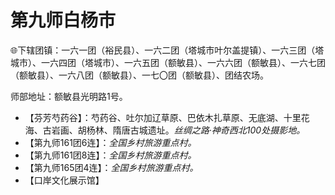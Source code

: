 # 第九师白杨市  
🌐下辖团镇：一六一团（裕民县）、一六二团（塔城市叶尔盖提镇）、一六三团（塔城市）、一六四团（塔城市）、一六五团（额敏县）、一六六团（额敏县）、一六七团（额敏县）、一六八团（额敏县）、一七〇团（额敏县）、团结农场。  
  
师部地址：额敏县光明路1号。  
  
* 【芬芳芍药谷】：芍药谷、吐尔加辽草原、巴依木扎草原、无底湖、十里花海、古岩画、胡杨林、隋唐古城遗址。*丝绸之路·神奇西北100处摄影地。*
* 【第九师161团6连】：*全国乡村旅游重点村。*
* 【第九师161团8连】：*全国乡村旅游重点村。*
* 【第九师165团4连】：*全国乡村旅游重点村。*
* 【口岸文化展示馆】
